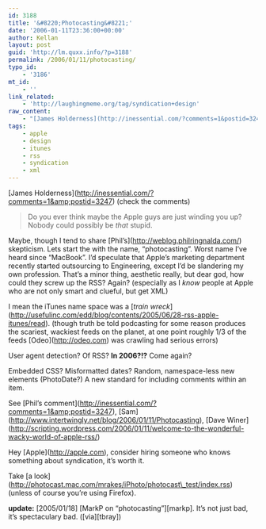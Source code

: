 ```yaml
---
id: 3188
title: '&#8220;Photocasting&#8221;'
date: '2006-01-11T23:36:00+00:00'
author: Kellan
layout: post
guid: 'http://lm.quxx.info/?p=3188'
permalink: /2006/01/11/photocasting/
typo_id:
    - '3186'
mt_id:
    - ''
link_related:
    - 'http://laughingmeme.org/tag/syndication+design'
raw_content:
    - "[James Holderness](http://inessential.com/?comments=1&postid=3247) (check the comments)\r\n\r\n> Do you ever think maybe the Apple guys are just winding you up? Nobody could possibly be *that* stupid.\r\n\r\nMaybe, though I tend to share [Phil\\'s](http://weblog.philringnalda.com/) skepticism.  Lets start the with the name, \\\"photocasting\\\".  Worst name I\\'ve heard since \\\"MacBook\\\".  I\\'d speculate that Apple\\'s marketing department recently started outsourcing to Engineering, except I\\'d be slandering my own profession.  That\\'s a minor thing, aesthetic really, but dear god, how could they screw up the RSS?  Again?  (especially as I *know* people at Apple who are not only smart and clueful, but get XML)\r\n\r\nI mean the iTunes name space was a [*train wreck*](http://usefulinc.com/edd/blog/contents/2005/06/28-rss-apple-itunes/read).  (though truth be told podcasting for some reason produces the scariest, wackiest feeds on the planet, at one point roughly 1/3 of the feeds [Odeo](http://odeo.com) was crawling had serious errors)\r\n\r\nUser agent detection?  Of RSS?  **In 2006?!?**  Come again?\r\n\r\nEmbedded CSS?  Misformatted dates?  Random, namespace-less new elements (PhotoDate?)  A new standard for including comments within an item.\r\n\r\nSee [Phil\\'s comment](http://inessential.com/?comments=1&postid=3247), [Sam](http://www.intertwingly.net/blog/2006/01/11/Photocasting), [Dave Winer](http://scripting.wordpress.com/2006/01/11/welcome-to-the-wonderful-wacky-world-of-apple-rss/) \r\n\r\nHey [Apple](http://apple.com), consider hiring someone who knows something about syndication, it\\'s worth it.\r\n\r\nTake [a look](http://photocast.mac.com/mrakes/iPhoto/photocast_test/index.rss) (unless of course you\\'re using Firefox).\r\n\r\n**update:** [2005/01/18]  [MarkP on \\\"photocasting\\\"][markp].  It\\'s not just bad, it\\'s spectaculary bad. ([via][tbray])\r\n\r\n[markp]: http://lists.apple.com/archives/syndication-dev/2006/Jan/msg00020.html\r\n[tbray]: http://www.tbray.org/ongoing/When/200x/2006/01/18/Photocasting-Problems"
tags:
    - apple
    - design
    - itunes
    - rss
    - syndication
    - xml
---
```


\[James Holderness\](http://inessential.com/?comments=1&amp;postid=3247) (check the comments)

> Do you ever think maybe the Apple guys are just winding you up? Nobody could possibly be *that* stupid.

Maybe, though I tend to share \[Phil’s\](http://weblog.philringnalda.com/) skepticism. Lets start the with the name, “photocasting”. Worst name I’ve heard since “MacBook”. I’d speculate that Apple’s marketing department recently started outsourcing to Engineering, except I’d be slandering my own profession. That’s a minor thing, aesthetic really, but dear god, how could they screw up the RSS? Again? (especially as I *know* people at Apple who are not only smart and clueful, but get XML)

I mean the iTunes name space was a \[*train wreck*\](http://usefulinc.com/edd/blog/contents/2005/06/28-rss-apple-itunes/read). (though truth be told podcasting for some reason produces the scariest, wackiest feeds on the planet, at one point roughly 1/3 of the feeds \[Odeo\](http://odeo.com) was crawling had serious errors)

User agent detection? Of RSS? **In 2006?!?** Come again?

Embedded CSS? Misformatted dates? Random, namespace-less new elements (PhotoDate?) A new standard for including comments within an item.

See \[Phil’s comment\](http://inessential.com/?comments=1&amp;postid=3247), \[Sam\](http://www.intertwingly.net/blog/2006/01/11/Photocasting), \[Dave Winer\](http://scripting.wordpress.com/2006/01/11/welcome-to-the-wonderful-wacky-world-of-apple-rss/)

Hey \[Apple\](http://apple.com), consider hiring someone who knows something about syndication, it’s worth it.

Take \[a look\](http://photocast.mac.com/mrakes/iPhoto/photocast\_test/index.rss) (unless of course you’re using Firefox).

**update:** \[2005/01/18\] \[MarkP on “photocasting”\]\[markp\]. It’s not just bad, it’s spectaculary bad. (\[via\]\[tbray\])